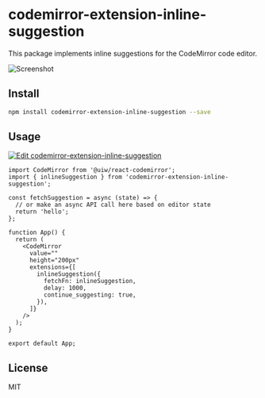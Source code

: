 # codemirror-extension-inline-suggestion

This package implements inline suggestions for the CodeMirror code editor.

![Screenshot](example.png)

## Install

```bash
npm install codemirror-extension-inline-suggestion --save
```

## Usage

[![Edit codemirror-extension-inline-suggestion](https://img.shields.io/badge/Open%20in-CodeSandbox-blue?logo=codesandbox)](https://codesandbox.io/s/codemirror-extension-inline-suggestion-m5o8lf?fontsize=10&hidenavigation=1&theme=dark)

```tsx
import CodeMirror from '@uiw/react-codemirror';
import { inlineSuggestion } from 'codemirror-extension-inline-suggestion';

const fetchSuggestion = async (state) => {
  // or make an async API call here based on editor state
  return 'hello';
};

function App() {
  return (
    <CodeMirror
      value=""
      height="200px"
      extensions={[
        inlineSuggestion({
          fetchFn: inlineSuggestion,
          delay: 1000,
          continue_suggesting: true,
        }),
      ]}
    />
  );
}

export default App;
```

## License

MIT

